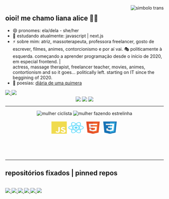   <img align="right" alt="simbolo trans" src="https://user-images.githubusercontent.com/62564003/129538789-744dab5c-a30d-4a95-87a6-f9f750c45fea.png">

## oioi! me chamo liana alice 🏳️‍🌈

- 😄 pronomes: ela/dela - she/her
- 🌱 estudando atualmente: javascript | next.js 
- ⚡ sobre mim: atriz, massoterapeuta, professora freelancer, gosto de escrever, filmes, animes, contorcionismo e por aí vai. 🎭 politicamente à esquerda. começando a aprender programação desde o início de 2020, em especial frontend. | <br> actress, massage therapist, freelancer teacher, movies, animes, contortionism and so it goes... politically left. starting on IT since the beggining of 2020. 
- 📖 poesias: [diária de uma quimera](https://colecaoummulherio.blogspot.com/2019/10/lyanna-alisse.html)
  
 <div>
  <a href="https://github.com/lianaalice">
  <img height="180em" src="https://github-readme-stats.vercel.app/api?username=lianaalice&show_icons=true&theme=radical&include_all_commits=true&count_private=true"/>
  <img height="180em" src="https://github-readme-stats.vercel.app/api/top-langs/?username=lianaalice&layout=compact&langs_count=7&theme=radical"/>
</div>

<div align="center"> 
  <a href="mailto:lyannalisse@gmail.com"><img align="center" src="https://img.shields.io/badge/-Gmail-%23333?style=for-the-badge&logo=gmail&logoColor=white" target="_blank"></a>
  <a href="https://www.linkedin.com/in/liana-alice/" target="_blank"><img align="center" src="https://img.shields.io/badge/-LinkedIn-%230077B5?style=for-the-badge&logo=linkedin&logoColor=white" target="_blank"></a> 
  <a href="https://lyannaalisse.medium.com/" target="_blank"><img align="center" src="https://img.shields.io/badge/Medium-12100E?style=for-the-badge&logo=medium&logoColor=white" target="_blank"></a> 
</div>

-------------------------------------------------

<div align="center">
 <img width="100px"  alt="mulher ciclista" src="https://user-images.githubusercontent.com/62564003/129539434-c2be0340-886b-4e09-a9b2-b07ae932f429.png">  
<img width="100px" alt="mulher fazendo estrelinha" src="https://user-images.githubusercontent.com/62564003/129545991-db1ae127-f6ce-470f-80b7-ea8eb7636de9.png">
  </div>

<div align="center" style="display:inline_block"><br>
  <img alt="Javascript" height="40" width="50" src="https://raw.githubusercontent.com/devicons/devicon/master/icons/javascript/javascript-plain.svg">
  <img alt="React" height="40" width="50" src="https://raw.githubusercontent.com/devicons/devicon/master/icons/react/react-original.svg">
  <img alt="HTML" height="40" width="50" src="https://raw.githubusercontent.com/devicons/devicon/master/icons/html5/html5-original.svg">
  <img alt="CSS" height="40" width="50" src="https://raw.githubusercontent.com/devicons/devicon/master/icons/css3/css3-original.svg">
</div>

<br><br><br>

-------------------------------------------------

## repositórios fixados | pinned repos 

<div><br>
  <a href="https://github.com/lianaalice/capa-visibilidade-lgbt">
    <img height="140em"  src="https://github-readme-stats.vercel.app/api/pin/?username=lianaalice&repo=capa-visibilidade-lgbt&layout=compact&langs_count=7&theme=dracula"/>
  </a>  
  <a href="https://github.com/lianaalice/Teens-HTML-CSS-I">
    <img height="140em" src="https://github-readme-stats.vercel.app/api/pin/?username=lianaalice&repo=Teens-HTML-CSS-I&layout=compact&langs_count=7&theme=dracula"/>
  </a>  
  <a href="https://github.com/lianaalice/T9-projeto-1-m-de-maravilhosa">
    <img height="140em"  src="https://github-readme-stats.vercel.app/api/pin/?username=lianaalice&repo=T9-projeto-1-m-de-maravilhosa&layout=compact&langs_count=7&theme=dracula"/>
  </a>  
  <a href="https://github.com/lianaalice/aluraquiz-lgbt">
    <img height="140em"   src="https://github-readme-stats.vercel.app/api/pin/?username=lianaalice&repo=aluraquiz-lgbt&layout=compact&langs_count=7&theme=dracula"/>
  </a>  
  <a href="https://github.com/lianaalice/On10-TodasEmTech-HTML-CSS">
    <img height="140em"  src="https://github-readme-stats.vercel.app/api/pin/?username=lianaalice&repo=On10-TodasEmTech-HTML-CSS&layout=compact&langs_count=7&theme=dracula"/>
  </a>  
  <a href="https://github.com/lianaalice/On11-TodasEmTech-Javascript-I">
   <img height="140em"  src="https://github-readme-stats.vercel.app/api/pin/?username=lianaalice&repo=On11-TodasEmTech-Javascript-I&layout=compact&langs_count=7&theme=dracula"/>
  </a>  
</div>

#
